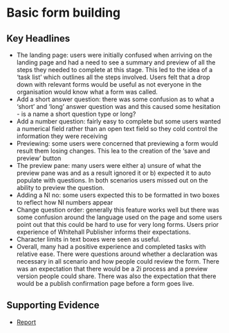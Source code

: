 # Basic form building

## Key Headlines

- The landing page: users were initially confused when arriving on the landing page and had a need to see a summary and preview of all the steps they needed to complete at this stage. This led to the idea of a ‘task list’ which outlines all the steps involved. Users felt that a drop down with relevant forms would be useful as not everyone in the organisation would know what a form was called.  
- Add a short answer question: there was some confusion as to what a ‘short’ and ‘long’ answer question was and this caused some hesitation - is a name a short question type or long?
- Add a number question: fairly easy to complete but some users wanted a numerical field rather than an open text field so they cold control the information they were receiving
- Previewing: some users were concerned that previewing a form would result them losing changes. This lea to the creation of the ‘save and preview’ button
- The preview pane: many users were either a) unsure of what the preview pane was and as a result ignored it or b) expected it to auto populate with questions. In both scenarios users missed out on the ability to preview the question.
- Adding a NI no: some users expected this to be formatted in two boxes to reflect how NI numbers appear
- Change question order: generally this feature works well but there was some confusion around the language used on the page and some users point out that this could be hard to use for very long forms. Users prior experience of Whitehall Publisher informs their expectations.
- Character limits in text boxes were seen as useful.
- Overall, many had a positive experience and completed tasks with relative ease. There were questions around whether a declaration was necessary in all scenario and how people could review the form. There was an expectation that there would be a 2i process and a preview version people could share. There was also the expectation that there would be a publish confirmation page before a form goes live.

## Supporting Evidence
- [Report](https://app.mural.co/t/gaap0347/m/gaap0347/1651569498203/782ddd2576b3b1812f6cb7f851a9d3143c301efb?sender=uac1457e37aa6525eed627424)
